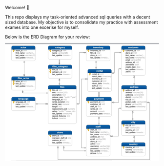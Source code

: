 <p> Welcome! 👋 <br/> 

This repo displays my task-oriented advanced sql queries with a decent sized database.
My objective is to consolidate my practice with assessment exames into one excerise for myself. </br></p>

<p> Below is the ERD Diagram for your review:</p>

<div align="center">
  <img src="https://github.com/JosefinaAureaAmaro/00_SQL_AdvancedQueries/blob/master/images/ERD_Diagram_of_Database.png">
</div>



